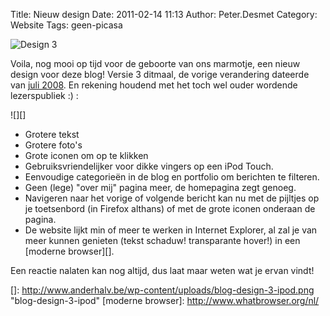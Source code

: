 Title: Nieuw design
Date: 2011-02-14 11:13
Author: Peter.Desmet
Category: Website
Tags: geen-picasa

![Design 3][]

Voila, nog mooi op tijd voor de geboorte van ons marmotje, een nieuw
design voor deze blog! Versie 3 ditmaal, de vorige verandering dateerde
van [juli 2008][]. En rekening houdend met het toch wel ouder wordende
lezerspubliek :) :

![][]

-   Grotere tekst
-   Grotere foto's
-   Grote iconen om op te klikken
-   Gebruiksvriendelijker voor dikke vingers op een iPod Touch.
-   Eenvoudige categorieën in de blog en portfolio om berichten te
    filteren.
-   Geen (lege) "over mij" pagina meer, de homepagina zegt genoeg.
-   Navigeren naar het vorige of volgende bericht kan nu met de pijltjes
    op je toetsenbord (in Firefox althans) of met de grote iconen
    onderaan de pagina.
-   De website lijkt min of meer te werken in Internet Explorer, al zal
    je van meer kunnen genieten (tekst schaduw! transparante hover!) in
    een [moderne browser][].

</p>
Een reactie nalaten kan nog altijd, dus laat maar weten wat je ervan
vindt!

  [Design 3]: http://www.anderhalv.be/wp-content/uploads/blog-design-3.png
  [juli 2008]: http://www.anderhalv.be/2008/06/tijd-voor-een-nieuwe-zomerjurk
  []: http://www.anderhalv.be/wp-content/uploads/blog-design-3-ipod.png
    "blog-design-3-ipod"
  [moderne browser]: http://www.whatbrowser.org/nl/
